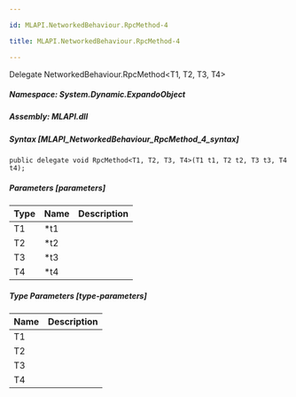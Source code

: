 ```yaml
---

id: MLAPI.NetworkedBehaviour.RpcMethod-4

title: MLAPI.NetworkedBehaviour.RpcMethod-4

---
```


Delegate NetworkedBehaviour.RpcMethod\<T1, T2, T3, T4\>

<div class="markdown level0 summary" markdown="1">

</div>

<div class="markdown level0 conceptual" markdown="1">

</div>

##### **Namespace**: System.Dynamic.ExpandoObject

##### **Assembly**: MLAPI.dll

##### Syntax [MLAPI_NetworkedBehaviour_RpcMethod_4_syntax]

    public delegate void RpcMethod<T1, T2, T3, T4>(T1 t1, T2 t2, T3 t3, T4 t4);

##### Parameters [parameters]

| Type                         | Name | Description |
|------------------------------|------|-------------|
| <span class="xref">T1</span> | \*t1 |             |
| <span class="xref">T2</span> | \*t2 |             |
| <span class="xref">T3</span> | \*t3 |             |
| <span class="xref">T4</span> | \*t4 |             |

##### Type Parameters [type-parameters]

| Name                                  | Description |
|---------------------------------------|-------------|
| <span class="parametername">T1</span> |             |
| <span class="parametername">T2</span> |             |
| <span class="parametername">T3</span> |             |
| <span class="parametername">T4</span> |             |
